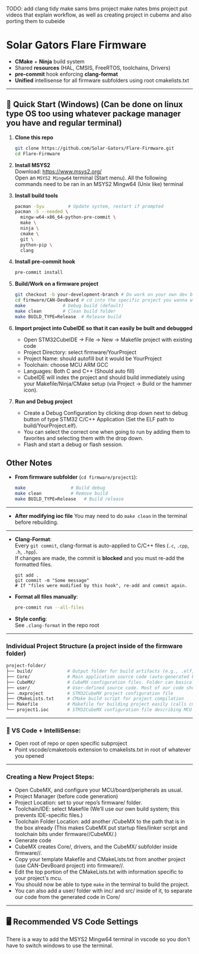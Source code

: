 TODO:
add clang tidy
make sams bms project
make nates bms project
put videos that explain workflow, as well as creating project in cubemx and also porting them to cubeide

# Solar Gators Flare Firmware

- **CMake** + **Ninja** build system
- Shared **resources** (HAL, CMSIS, FreeRTOS, toolchains, Drivers)
- **pre-commit** hook enforcing **clang-format**
- **Unified** intellisense for all firmware subfolders using root cmakelists.txt

---

## 🚀 Quick Start (Windows) (Can be done on linux type OS too using whatever package manager you have and regular terminal)

1. **Clone this repo**
    ```sh
    git clone https://github.com/Solar-Gators/Flare-Firmware.git
    cd Flare-Firmware
    ```

2. **Install MSYS2**  
   Download: https://www.msys2.org/  
   Open an `MSYS2 Mingw64` terminal (Start menu).
   All the following commands need to be ran in an MSYS2 Mingw64 (Unix like) terminal

3. **Install build tools**
    ```sh
    pacman -Syu         # Update system, restart if prompted
    pacman -S --needed \
      mingw-w64-x86_64-python-pre-commit \
      make \
      ninja \
      cmake \
      git \
      python-pip \
      clang
    ```

5. **Install pre-commit hook**
    ```sh
    pre-commit install
    ```

6. **Build/Work on a firmware project**
    ```sh
    git checkout -b your-development-branch # Do work on your own dev branch, name it with ur name or feature ur adding
    cd firmware/CAN-DevBoard # cd into the specific project you wanna work on
    make              # Debug build (default)
    make clean        # Clean build folder
    make BUILD_TYPE=Release  # Release build
    ```
    
7. **Import project into CubeIDE so that it can easily be built and debugged**
    - Open STM32CubeIDE → File → New → Makefile project with existing code
    - Project Directory: select firmware/YourProject
    - Project Name: should autofill but it would be YourProject
    - Toolchain: choose MCU ARM GCC
    - Languages: Both C and C++ (Should auto fill)
    - CubeIDE will index the project and should build immediately using your Makefile/Ninja/CMake setup (via Project → Build or the hammer icon).

8. **Run and Debug project**
    - Create a Debug Configuration by clicking drop down next to debug button of type STM32 C/C++ Application (Set the ELF path to build/YourProject.elf).
    - You can select the correct one when going to run by adding them to favorites and selecting them with the drop down.
    - Flash and start a debug or flash session.

## Other Notes

- **From firmware subfolder** (`cd firmware/project1`):

    ```sh
    make                 # Build debug
    make clean           # Remove build
    make BUILD_TYPE=Release   # Build release
    ```
---

- **After modifying ioc file**
    You may need to do `make clean` in the terminal before rebuilding.

---

- **Clang-Format**:  
    Every `git commit`, clang-format is auto-applied to C/C++ files (`.c`, `.cpp`, `.h`, `.hpp`).  
    If changes are made, the commit is **blocked** and you must re-add the formatted files.

    ```
    git add .
    git commit -m "Some message"
    # If "files were modified by this hook", re-add and commit again.
    ```

- **Format all files manually**:
    ```sh
    pre-commit run --all-files
    ```

- **Style config**:  
    See `.clang-format` in the repo root

---

### Individual Project Structure (a project inside of the firmware folder)
```sh
project-folder/
├── build/             # Output folder for build artifacts (e.g., .elf, .hex, .bin files). Does not get pushed to repo
├── Core/              # Main application source code (auto-generated by STM32CubeMX). int main() lives in here, try to write limited code in this folder.
├── CubeMX/            # CubeMX configuration files. Folder can basically be ignored and is just for some build stuff
├── user/              # User-defined source code. Most of our code should live within this folder. 
├── .mxproject         # STM32CubeMX project configuration file
├── CMakeLists.txt     # CMake build script for project compilation
├── Makefile           # Makefile for building project easily (calls cmake).
└── project1.ioc       # STM32CubeMX configuration file describing MCU setup
```
---

### 🧠 VS Code + IntelliSense:
- Open root of repo or open specific subproject
- Point vscode/cmaketools extension to cmakelists.txt in root of whatever you opened

---

### Creating a New Project Steps:
- Open CubeMX, and configure your MCU/board/peripherals as usual.
- Project Manager (before code generation)
- Project Location: set to your repo’s firmware/ folder.
- Toolchain/IDE: select Makefile (We’ll use our own build system; this prevents IDE-specific files.)
- Toolchain Folder Location: add another /CubeMX to the path that is in the box already (This makes CubeMX put startup files/linker script and toolchain bits under firmware/<Project>/CubeMX/.) 
- Generate code
- CubeMX creates Core/, drivers, and the CubeMX/ subfolder inside firmware/<YourProject>/.
- Copy your template Makefile and CMakeLists.txt from another project (use CAN-DevBoard project) into firmware/<YourProject>/.
- Edit the top portion of the CMakeLists.txt with information specific to your project's mcu.
- You should now be able to type `make` in the terminal to build the project.
- You can also add a user/ folder with inc/ and src/ inside of it, to separate our code from the generated code in Core/

---

## 🖥️ Recommended VS Code Settings

There is a way to add the MSYS2 Mingw64 terminal in vscode so you don't have to switch windows to use the terminal.
